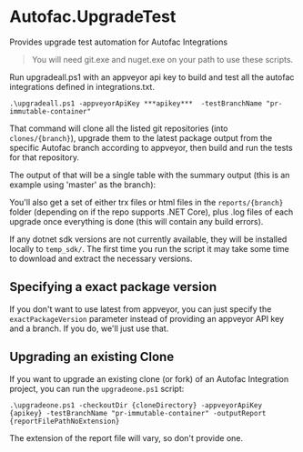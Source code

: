 # Autofac.UpgradeTest
Provides upgrade test automation for Autofac Integrations

> You will need git.exe and nuget.exe on your path to use these scripts.

Run upgradeall.ps1 with an appveyor api key to build and test all the autofac integrations defined in integrations.txt.

```
.\upgradeall.ps1 -appveyorApiKey ***apikey***  -testBranchName "pr-immutable-container"
```

That command will clone all the listed git repositories (into ``clones/{branch}``), upgrade them to the latest package output from the specific Autofac branch according to appveyor, then build and run the tests for that repository.

The output of that will be a single table with the summary output (this is an example using 'master' as the branch):

You'll also get a set of either trx files or html files in the ``reports/{branch}`` folder (depending on if the repo supports .NET Core), plus .log files of each upgrade once everything is done (this will contain any build errors).

If any dotnet sdk versions are not currently available, they will be installed locally to ``temp_sdk/``. The first time you run the script it may take some time to download and extract the necessary versions.

Specifying a exact package version
----------------------------------

If you don't want to use latest from appveyor, you can just specify the ``exactPackageVersion`` parameter instead of providing
an appveyor API key and a branch. If you do, we'll just use that.

Upgrading an existing Clone
---------------------------

If you want to upgrade an existing clone (or fork) of an Autofac Integration project, you can run the ``upgradeone.ps1`` script:

```
.\upgradeone.ps1 -checkoutDir {cloneDirectory} -appveyorApiKey {apikey} -testBranchName "pr-immutable-container" -outputReport {reportFilePathNoExtension}
```   

The extension of the report file will vary, so don't provide one.